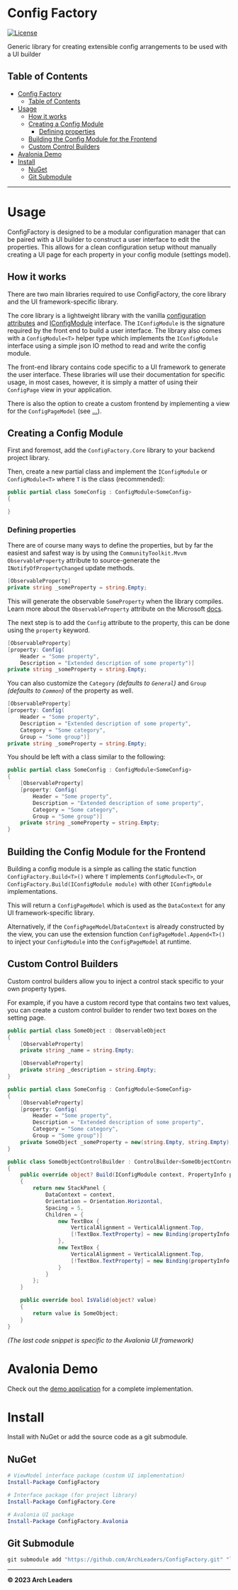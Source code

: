 # Config Factory

[![License](https://img.shields.io/badge/License-AGPL%20v3.0-blue.svg)](License.md)

Generic library for creating extensible config arrangements to be used with a UI builder

## Table of Contents

- [Config Factory](#config-factory)
  - [Table of Contents](#table-of-contents)
- [Usage](#usage)
  - [How it works](#how-it-works)
  - [Creating a Config Module](#creating-a-config-module)
    - [Defining properties](#defining-properties)
  - [Building the Config Module for the Frontend](#building-the-config-module-for-the-frontend)
  - [Custom Control Builders](#custom-control-builders)
- [Avalonia Demo](#avalonia-demo)
- [Install](#install)
  - [NuGet](#nuget)
  - [Git Submodule](#git-submodule)

---

# Usage

ConfigFactory is designed to be a modular configuration manager that can be paired with a UI builder to construct a user interface to edit the properties. This allows for a clean configuration setup without manually creating a UI page for each property in your config module (settings model).

## How it works

There are two main libraries required to use ConfigFactory, the core library and the UI framework-specific library.

The core library is a lightweight library with the vanilla [configuration attributes](...) and [IConfigModule](...) interface. The `IConfigModule` is the signature required by the front end to build a user interface. The library also comes with a `ConfigModule<T>` helper type which implements the `IConfigModule` interface using a simple json IO method to read and write the config module.

The front-end library contains code specific to a UI framework to generate the user interface. These libraries will use their documentation for specific usage, in most cases, however, it is simply a matter of using their `ConfigPage` view in your application.

There is also the option to create a custom frontend by implementing a view for the `ConfigPageModel` (see [...](...)).

## Creating a Config Module

First and foremost, add the `ConfigFactory.Core` library to your backend project library.

Then, create a new partial class and implement the `IConfigModule` or `ConfigModule<T>` where `T` is the class (recommended):

```cs
public partial class SomeConfig : ConfigModule<SomeConfig>
{

}
```

### Defining properties

There are of course many ways to define the properties, but by far the easiest and safest way is by using the `CommunityToolkit.Mvvm` `ObservableProperty` attribute to source-generate the `INotifyOfPropertyChanged` update methods.

```cs
[ObservableProperty]
private string _someProperty = string.Empty;
```

This will generate the observable `SomeProperty` when the library compiles. Learn more about the `ObservableProperty` attribute on the Microsoft [docs](https://learn.microsoft.com/en-us/dotnet/communitytoolkit/mvvm/generators/observableproperty).

The next step is to add the `Config` attribute to the property, this can be done using the `property` keyword.

```cs
[ObservableProperty]
[property: Config(
    Header = "Some property",
    Description = "Extended description of some property")]
private string _someProperty = string.Empty;
```

You can also customize the `Category` *(defaults to `General`)* and `Group` *(defaults to `Common`)* of the property as well.

```cs
[ObservableProperty]
[property: Config(
    Header = "Some property",
    Description = "Extended description of some property",
    Category = "Some category",
    Group = "Some group")]
private string _someProperty = string.Empty;
```

You should be left with a class similar to the following:

```cs
public partial class SomeConfig : ConfigModule<SomeConfig>
{
    [ObservableProperty]
    [property: Config(
        Header = "Some property",
        Description = "Extended description of some property",
        Category = "Some category",
        Group = "Some group")]
    private string _someProperty = string.Empty;
}
```

## Building the Config Module for the Frontend

Building a config module is a simple as calling the static function `ConfigFactory.Build<T>()` where `T` implements `ConfigModule<T>`, or `ConfigFactory.Build(IConfigModule module)` with other `IConfigModule` implementations.

This will return a `ConfigPageModel` which is used as the `DataContext` for any UI framework-specific library.

Alternatively, if the `ConfigPageModel`/`DataContext` is already constructed by the view, you can use the extension function `ConfigPageModel.Append<T>()` to inject your `ConfigModule` into the `ConfigPageModel` at runtime.

## Custom Control Builders

Custom control builders allow you to inject a control stack specific to your own property types.

For example, if you have a custom record type that contains two text values, you can create a custom control builder to render two text boxes on the setting page.

```cs
public partial class SomeObject : ObservableObject
{
    [ObservableProperty]
    private string _name = string.Empty;

    [ObservableProperty]
    private string _description = string.Empty;
}
```

```cs
public partial class SomeConfig : ConfigModule<SomeConfig>
{
    [ObservableProperty]
    [property: Config(
        Header = "Some property",
        Description = "Extended description of some property",
        Category = "Some category",
        Group = "Some group")]
    private SomeObject _someProperty = new(string.Empty, string.Empty);
}
```

```cs
public class SomeObjectControlBuilder : ControlBuilder<SomeObjectControlBuilder>
{
    public override object? Build(IConfigModule context, PropertyInfo propertyInfo)
    {
        return new StackPanel {
            DataContext = context,
            Orientation = Orientation.Horizontal,
            Spacing = 5,
            Children = {
                new TextBox {
                    VerticalAlignment = VerticalAlignment.Top,
                    [!TextBox.TextProperty] = new Binding(propertyInfo.Name + ".Name")
                },
                new TextBox {
                    VerticalAlignment = VerticalAlignment.Top,
                    [!TextBox.TextProperty] = new Binding(propertyInfo.Name + ".Description")
                }
            }
        };
    }

    public override bool IsValid(object? value)
    {
        return value is SomeObject;
    }
}
```

*(The last code snippet is specific to the Avalonia UI framework)*

# Avalonia Demo 

Check out the [demo application](https://github.com/ArchLeaders/ConfigFactory/tree/master/src/ConfigFactory.Avalonia.Demo) for a complete implementation.

# Install

Install with NuGet or add the source code as a git submodule.

## NuGet

```powershell
# ViewModel interface package (custom UI implementation)
Install-Package ConfigFactory

# Interface package (for project library)
Install-Package ConfigFactory.Core

# Avalonia UI package
Install-Package ConfigFactory.Avalonia
```

## Git Submodule

```powershell
git submodule add "https://github.com/ArchLeaders/ConfigFactory.git" "lib/ConfigFactory"
```

---

**© 2023 Arch Leaders**
